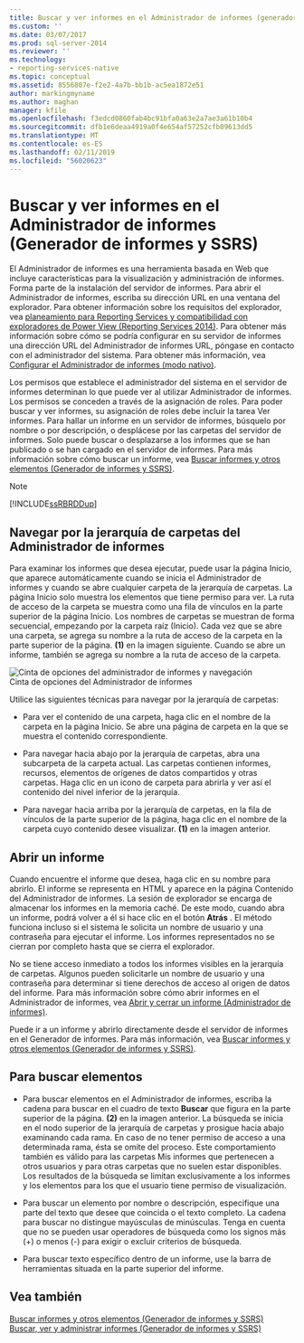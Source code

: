 ```yaml
---
title: Buscar y ver informes en el Administrador de informes (generador de informes y SSRS) | Microsoft Docs
ms.custom: ''
ms.date: 03/07/2017
ms.prod: sql-server-2014
ms.reviewer: ''
ms.technology:
- reporting-services-native
ms.topic: conceptual
ms.assetid: 8556807e-f2e2-4a7b-bb1b-ac5ea1872e51
author: markingmyname
ms.author: maghan
manager: kfile
ms.openlocfilehash: f3edcd0860fab4bc91bfa0a63e2a7ae3a61b10b4
ms.sourcegitcommit: dfb1e6deaa4919a0f4e654af57252cfb09613dd5
ms.translationtype: MT
ms.contentlocale: es-ES
ms.lasthandoff: 02/11/2019
ms.locfileid: "56020623"
---
```

# <a name="finding-and-viewing-reports-in-report-manager-report-builder-and-ssrs"></a>Buscar y ver informes en el Administrador de informes (Generador de informes y SSRS)
  El Administrador de informes es una herramienta basada en Web que incluye características para la visualización y administración de informes. Forma parte de la instalación del servidor de informes. Para abrir el Administrador de informes, escriba su dirección URL en una ventana del explorador. Para obtener información sobre los requisitos del explorador, vea [planeamiento para Reporting Services y compatibilidad con exploradores de Power View &#40;Reporting Services 2014&#41;](../browser-support-for-reporting-services-and-power-view.md). Para obtener más información sobre cómo se podría configurar en su servidor de informes una dirección URL del Administrador de informes URL, póngase en contacto con el administrador del sistema. Para obtener más información, vea [Configurar el Administrador de informes &#40;modo nativo&#41;](../report-server/configure-web-portal.md).  
  
 Los permisos que establece el administrador del sistema en el servidor de informes determinan lo que puede ver al utilizar Administrador de informes. Los permisos se conceden a través de la asignación de roles. Para poder buscar y ver informes, su asignación de roles debe incluir la tarea Ver informes. Para hallar un informe en un servidor de informes, búsquelo por nombre o por descripción, o desplácese por las carpetas del servidor de informes. Solo puede buscar o desplazarse a los informes que se han publicado o se han cargado en el servidor de informes. Para más información sobre cómo buscar un informe, vea [Buscar informes y otros elementos &#40;Generador de informes y SSRS&#41;](searching-for-reports-and-other-items-report-builder-and-ssrs.md).  
  
> [!NOTE]  
>  [!INCLUDE[ssRBRDDup](../../includes/ssrbrddup-md.md)]  
  
## <a name="navigating-the-folder-hierarchy-in-report-manager"></a>Navegar por la jerarquía de carpetas del Administrador de informes  
 Para examinar los informes que desea ejecutar, puede usar la página Inicio, que aparece automáticamente cuando se inicia el Administrador de informes y cuando se abre cualquier carpeta de la jerarquía de carpetas. La página Inicio solo muestra los elementos que tiene permiso para ver. La ruta de acceso de la carpeta se muestra como una fila de vínculos en la parte superior de la página Inicio. Los nombres de carpetas se muestran de forma secuencial, empezando por la carpeta raíz (Inicio). Cada vez que se abre una carpeta, se agrega su nombre a la ruta de acceso de la carpeta en la parte superior de la página. **(1)** en la imagen siguiente. Cuando se abre un informe, también se agrega su nombre a la ruta de acceso de la carpeta.  
  
 ![Cinta de opciones del administrador de informes y navegación](../media/rs-reportmanager-ribbon.gif "Cinta de opciones del administrador de informes y navegación")  
Cinta de opciones del Administrador de informes  
  
 Utilice las siguientes técnicas para navegar por la jerarquía de carpetas:  
  
-   Para ver el contenido de una carpeta, haga clic en el nombre de la carpeta en la página Inicio. Se abre una página de carpeta en la que se muestra el contenido correspondiente.  
  
-   Para navegar hacia abajo por la jerarquía de carpetas, abra una subcarpeta de la carpeta actual. Las carpetas contienen informes, recursos, elementos de orígenes de datos compartidos y otras carpetas. Haga clic en un icono de carpeta para abrirla y ver así el contenido del nivel inferior de la jerarquía.  
  
-   Para navegar hacia arriba por la jerarquía de carpetas, en la fila de vínculos de la parte superior de la página, haga clic en el nombre de la carpeta cuyo contenido desee visualizar. **(1)** en la imagen anterior.  
  
## <a name="opening-a-report"></a>Abrir un informe  
 Cuando encuentre el informe que desea, haga clic en su nombre para abrirlo. El informe se representa en HTML y aparece en la página Contenido del Administrador de informes. La sesión de explorador se encarga de almacenar los informes en la memoria caché. De este modo, cuando abra un informe, podrá volver a él si hace clic en el botón **Atrás** . El método funciona incluso si el sistema le solicita un nombre de usuario y una contraseña para ejecutar el informe. Los informes representados no se cierran por completo hasta que se cierra el explorador.  
  
 No se tiene acceso inmediato a todos los informes visibles en la jerarquía de carpetas. Algunos pueden solicitarle un nombre de usuario y una contraseña para determinar si tiene derechos de acceso al origen de datos del informe. Para más información sobre cómo abrir informes en el Administrador de informes, vea [Abrir y cerrar un informe &#40;Administrador de informes&#41;](../reports/open-and-close-a-report-report-manager.md).  
  
 Puede ir a un informe y abrirlo directamente desde el servidor de informes en el Generador de informes. Para más información, vea [Buscar informes y otros elementos &#40;Generador de informes y SSRS&#41;](searching-for-reports-and-other-items-report-builder-and-ssrs.md).  
  
## <a name="to-search-for-a-items"></a>Para buscar elementos  
  
-   Para buscar elementos en el Administrador de informes, escriba la cadena para buscar en el cuadro de texto **Buscar** que figura en la parte superior de la página. **(2)** en la imagen anterior. La búsqueda se inicia en el nodo superior de la jerarquía de carpetas y prosigue hacia abajo examinando cada rama. En caso de no tener permiso de acceso a una determinada rama, ésta se omite del proceso. Este comportamiento también es válido para las carpetas Mis informes que pertenecen a otros usuarios y para otras carpetas que no suelen estar disponibles. Los resultados de la búsqueda se limitan exclusivamente a los informes y los elementos para los que el usuario tiene permiso de visualización.  
  
-   Para buscar un elemento por nombre o descripción, especifique una parte del texto que desee que coincida o el texto completo. La cadena para buscar no distingue mayúsculas de minúsculas. Tenga en cuenta que no se pueden usar operadores de búsqueda como los signos más (+) o menos (-) para exigir o excluir criterios de búsqueda.  
  
-   Para buscar texto específico dentro de un informe, use la barra de herramientas situada en la parte superior del informe.  
  
## <a name="see-also"></a>Vea también  
 [Buscar informes y otros elementos &#40;Generador de informes y SSRS&#41;](searching-for-reports-and-other-items-report-builder-and-ssrs.md)   
 [Buscar, ver y administrar informes &#40;Generador de informes y SSRS&#41;](finding-viewing-and-managing-reports-report-builder-and-ssrs.md)  
  
  

